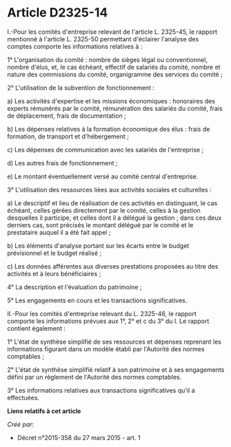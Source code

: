 # Article D2325-14

I.-Pour les comités d'entreprise relevant de l'article L. 2325-45, le rapport mentionné à l'article L. 2325-50 permettant
d'éclairer l'analyse des comptes comporte les informations relatives à : 

1° L'organisation du comité : nombre de sièges légal ou conventionnel, nombre d'élus, et, le cas échéant, effectif de
salariés du comité, nombre et nature des commissions du comité, organigramme des services du comité ; 

2° L'utilisation de la subvention de fonctionnement : 

a) Les activités d'expertise et les missions économiques : honoraires des experts rémunérés par le comité, rémunération des
salariés du comité, frais de déplacement, frais de documentation ; 

b) Les dépenses relatives à la formation économique des élus : frais de formation, de transport et d'hébergement ; 

c) Les dépenses de communication avec les salariés de l'entreprise ; 

d) Les autres frais de fonctionnement ; 

e) Le montant éventuellement versé au comité central d'entreprise. 

3° L'utilisation des ressources liées aux activités sociales et culturelles : 

a) Le descriptif et lieu de réalisation de ces activités en distinguant, le cas échéant, celles gérées directement par le
comité, celles à la gestion desquelles il participe, et celles dont il a délégué la gestion ; dans ces deux derniers cas,
sont précisés le montant délégué par le comité et le prestataire auquel il a été fait appel ; 

b) Les éléments d'analyse portant sur les écarts entre le budget prévisionnel et le budget réalisé ; 

c) Les données afférentes aux diverses prestations proposées au titre des activités et à leurs bénéficiaires ; 

4° La description et l'évaluation du patrimoine ; 

5° Les engagements en cours et les transactions significatives. 

II.-Pour les comités d'entreprise relevant du L. 2325-46, le rapport comporte les informations prévues aux 1°, 2° et c du 3°
du I. Le rapport contient également : 

1° L'état de synthèse simplifié de ses ressources et dépenses reprenant les informations figurant dans un modèle établi par
l'Autorité des normes comptables ; 

2° L'état de synthèse simplifié relatif à son patrimoine et à ses engagements défini par un règlement de l'Autorité des
normes comptables. 

3° Les informations relatives aux transactions significatives qu'il a effectuées.

**Liens relatifs à cet article**

_Créé par_:

  - Décret n°2015-358 du 27 mars 2015 - art. 1
